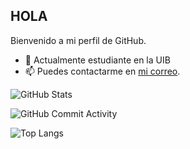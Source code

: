 ## HOLA

Bienvenido a mi perfil de GitHub.

- 🌱 Actualmente estudiante en la UIB
- 📫 Puedes contactarme en [mi correo](liujiashengljs@ejemplo.com).

![GitHub Stats](https://github-readme-stats.vercel.app/api?username=LiuNotAnAngel&show_icons=true)

![GitHub Commit Activity](https://github-readme-streak-stats.herokuapp.com/?user=LiuNotAnAngel)

![Top Langs](https://github-readme-stats.vercel.app/api/top-langs/?username=LiuNotAnAngel&layout=compact)
